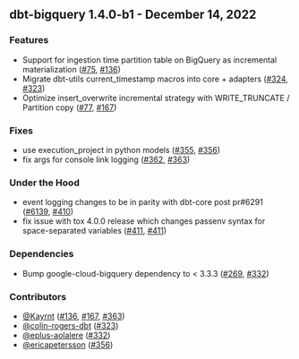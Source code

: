 ## dbt-bigquery 1.4.0-b1 - December 14, 2022
### Features
- Support for ingestion time partition table on BigQuery as incremental materialization ([#75](https://github.com/dbt-labs/dbt-bigquery/issues/75), [#136](https://github.com/dbt-labs/dbt-bigquery/pull/136))
- Migrate dbt-utils current_timestamp macros into core + adapters ([#324](https://github.com/dbt-labs/dbt-bigquery/issues/324), [#323](https://github.com/dbt-labs/dbt-bigquery/pull/323))
- Optimize insert_overwrite incremental strategy with WRITE_TRUNCATE / Partition copy ([#77](https://github.com/dbt-labs/dbt-bigquery/issues/77), [#167](https://github.com/dbt-labs/dbt-bigquery/pull/167))
### Fixes
- use execution_project in python models ([#355](https://github.com/dbt-labs/dbt-bigquery/issues/355), [#356](https://github.com/dbt-labs/dbt-bigquery/pull/356))
- fix args for console link logging ([#362](https://github.com/dbt-labs/dbt-bigquery/issues/362), [#363](https://github.com/dbt-labs/dbt-bigquery/pull/363))
### Under the Hood
- event logging changes to be in parity with dbt-core post pr#6291 ([#6139](https://github.com/dbt-labs/dbt-bigquery/issues/6139), [#410](https://github.com/dbt-labs/dbt-bigquery/pull/410))
- fix issue with tox 4.0.0 release which changes passenv syntax for space-separated variables ([#411](https://github.com/dbt-labs/dbt-bigquery/issues/411), [#411](https://github.com/dbt-labs/dbt-bigquery/pull/411))
### Dependencies
- Bump google-cloud-bigquery dependency to < 3.3.3 ([#269](https://github.com/dbt-labs/dbt-bigquery/issues/269), [#332](https://github.com/dbt-labs/dbt-bigquery/pull/332))

### Contributors
- [@Kayrnt](https://github.com/Kayrnt) ([#136](https://github.com/dbt-labs/dbt-bigquery/pull/136), [#167](https://github.com/dbt-labs/dbt-bigquery/pull/167), [#363](https://github.com/dbt-labs/dbt-bigquery/pull/363))
- [@colin-rogers-dbt](https://github.com/colin-rogers-dbt) ([#323](https://github.com/dbt-labs/dbt-bigquery/pull/323))
- [@eplus-aolalere](https://github.com/eplus-aolalere) ([#332](https://github.com/dbt-labs/dbt-bigquery/pull/332))
- [@ericapetersson](https://github.com/ericapetersson) ([#356](https://github.com/dbt-labs/dbt-bigquery/pull/356))
